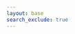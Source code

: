 ```yaml
---
layout: base
search_exclude: true
---
```

<script>
window.onload = function() {
    // similar behavior as clicking on a link
    window.location.href = "/lmc-frontend/lmc-login";
}
//
</script>